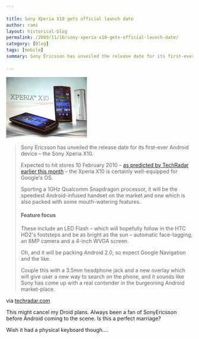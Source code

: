 ```yaml
---

title: Sony Xperia X10 gets official launch date
author: rami
layout: historical-blog 
permalink: /2009/11/16/sony-xperia-x10-gets-official-launch-date/
category: [Blog]
tags: [mobile]
summary: Sony Ericsson has unveiled the release date for its first-ever Android device – the Sony Xperia X10.

---
```


![Sony Xperia X10 launch date](/assets/images/content/blog/sony-xperia-x10-gets-official-launch-date.jpg)
  
<blockquote>
<p>Sony Ericsson has unveiled the release date for its first-ever Android device – the Sony Xperia X10.</p>
<p>Expected to hit stores 10 February 2010 – <a href="http://www.techradar.com/news/phone-and-communications/mobile-phones/sony-ericsson-unveils-the-android-xperia-x10-646383">as predicted by TechRadar earlier this month</a> – the Xperia X10 is certainly well-equipped for Google's OS.</p>
<p>Sporting a 1GHz Qualcomm Snapdragon processor, it will be the speediest Android-infused handset on the market and one which is also packed with some mouth-watering features.</p>
<h4>Feature focus</h4>
<p>These include an LED Flash – which will hopefully follow in the HTC HD2's footsteps and be as bright as the sun – automatic face-tagging, an 8MP camera and a 4-inch WVGA screen.</p>
<p>Oh, and it will be packing Android 2.0, so expect Google Navigation and the like.</p>
<p>Couple this with a 3.5mm headphone jack and a new overlay which will give user a new way to search on the phone, and it sounds like Sony has come up with a real contender in the burgeoning Android market-place.</p>
</blockquote>
  
via [techradar.com](https://www.techradar.com/news/phone-and-communications/mobile-phones/sony-xperia-x10-gets-official-release-date-650845)
  
This might cancel my Droid plans. Always been a fan of SonyEricsson before Android coming to the scene. Is this a perfect marriage?
  
Wish it had a physical keyboard though….
